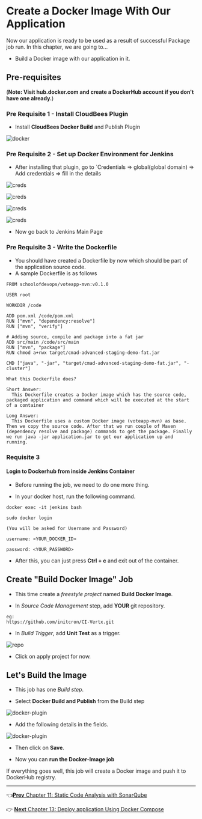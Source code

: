 # Create a Docker Image With Our Application

Now our application is ready to be used as a result of successful Package job run. In this chapter, we are going to...

* Build a Docker image with our application in it.

## Pre-requisites
(**Note: Visit hub.docker.com and create a DockerHub account if you don't have one already.**)

### Pre Requisite 1 - Install CloudBees Plugin

* Install **CloudBees Docker Build** and Publish Plugin

![docker](images/docker-image/docker.jpg)

### Pre Requisite 2 - Set up Docker Environment for Jenkins

* After installing that plugin, go to `Credentials => global(global domain) => Add credentials => fill in the details

![creds](images/docker-image/cred1.jpg)

![creds](images/docker-image/cred2.jpg)

![creds](images/docker-image/cred3.jpg)

![creds](images/docker-image/creds4.jpg)

* Now go back to Jenkins Main Page


### Pre Requisite 3 - Write the Dockerfile

* You should have created a Dockerfile by now which should be part of the application source code.
* A sample Dockerfile is as follows

```
FROM schoolofdevops/voteapp-mvn:v0.1.0

USER root

WORKDIR /code

ADD pom.xml /code/pom.xml
RUN ["mvn", "dependency:resolve"]
RUN ["mvn", "verify"]

# Adding source, compile and package into a fat jar
ADD src/main /code/src/main
RUN ["mvn", "package"]
RUN chmod a+rwx target/cmad-advanced-staging-demo-fat.jar

CMD ["java", "-jar", "target/cmad-advanced-staging-demo-fat.jar", "-cluster"]
```

`What this Dockerfile does?`

```
Short Answer:
  This Dockerfile creates a Docker image which has the source code, packaged application and command which will be executed at the start of a container
```

```
Long Answer:
  This Dockerfile uses a custom Docker image (voteapp-mvn) as base. Then we copy the source code. After that we run couple of Maven (dependency resolve and package) commands to get the package. Finally we run java -jar application.jar to get our application up and running.
```

### Requisite 3

#### Login to Dockerhub from inside Jenkins Container 

* Before running the job, we need to do one more thing.

* In your docker host, run the following command.

```
docker exec -it jenkins bash

sudo docker login

(You will be asked for Username and Password)

username: <YOUR_DOCKER_ID>

password: <YOUR_PASSWORD>
```

* After this, you can just press **Ctrl + c** and exit out of the container.

## Create "Build Docker Image" Job

* This time create a *freestyle project* named **Build Docker Image**.

* In *Source Code Management* step, add **YOUR** git repository.

```
eg:
https://github.com/initcron/CI-Vertx.git
```

* In *Build Trigger*, add **Unit Test** as a trigger.

![repo](images/docker-image/repo.jpg)

* Click on apply project for now.

## Let's Build the Image

* This job has one *Build step*.

* Select **Docker Build and Publish** from the Build step

![docker-plugin](images/docker-image/docker-plugin.jpg)

* Add the following details in the fields.

![docker-plugin](images/docker-image/docker-plugin2.jpg)

* Then click on **Save**.

* Now you can **run the Docker-Image job**

If everything goes well, this job will create a Docker image and push it to DockerHub registry.

----
:point_left:[**Prev** Chapter 11: Static Code Analysis with SonarQube](https://github.com/schoolofdevops/learn-jenkins/blob/vertx-v1/continuous-delivery/chapters/110_static_code_analysis_with_sonarqube.md)

:point_right: [**Next** Chapter 13: Deploy application Using Docker Compose ](https://github.com/schoolofdevops/learn-jenkins/blob/vertx-v1/continuous-delivery/chapters/130_Deploy_with_Docker_compose.md)
